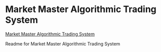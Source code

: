 # Market Master Algorithmic Trading System
[Market Master Algorithmic Trading System](https://github.com/Sauvageduck24/Market-Master-Algorithmic-Trading-System)

Readme for Market Master Algorithmic Trading System
